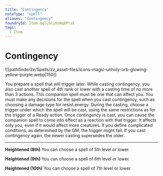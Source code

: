 ```yaml
---
title: "Contingency"
noteType: "spell"
aliases: "Contingency"
foundryId: Item.QqlLGli0sNq8PtsE
tags:
  - Item
---
```


# Contingency
![[pathfinder2e/Spells/zz_asset-files/icons-magic-unholy-orb-glowing-yellow-purple.webp|150]]

You prepare a spell that will trigger later. While casting contingency, you also cast another spell of 4th rank or lower with a casting time of no more than 3 actions. This companion spell must be one that can affect you. You must make any decisions for the spell when you cast contingency, such as choosing a damage type for resist energy. During the casting, choose a trigger under which the spell will be cast, using the same restrictions as for the trigger of a Ready action. Once contingency is cast, you can cause the companion spell to come into effect as a reaction with that trigger. It affects only you, even if it would affect more creatures. If you define complicated conditions, as determined by the GM, the trigger might fail. If you cast contingency again, the newer casting supersedes the older.

* * *

**Heightened (8th)** You can choose a spell of 5th level or lower.

**Heightened (9th)** You can choose a spell of 6th level or lower.

**Heightened (10th)** You can choose a spell of 7th level or lower.
